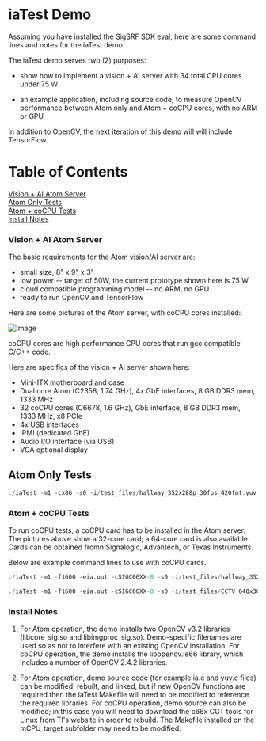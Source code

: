 # iaTest Demo

Assuming you have installed the [SigSRF SDK eval](https://github.com/signalogic/SigSRF_SDK), here are some command lines and notes for the iaTest demo.

The iaTest demo serves two (2) purposes:

 - show how to implement a vision + AI server with 34 total CPU cores under 75 W
 
 - an example application, including source code, to measure OpenCV performance between Atom only and Atom + coCPU cores, with no ARM or GPU

In addition to OpenCV, the next iteration of this demo will will include TensorFlow.

# Table of Contents

[Vision + AI Atom Server](#AtomServer)<br/>
[Atom Only Tests](#AtomTests)<br/>
[Atom + coCPU Tests](#coCPUTests)<br/>
[Install Notes](#InstallNotes)<br/>

<a name="AtomServer"></a>
### Vision + AI Atom Server

The basic requirements for the Atom vision/AI server are:

* small size, 8" x 9" x 3"
* low power -- target of 50W, the current prototype shown here is 75 W
* cloud compatible programming model -- no ARM, no GPU
* ready to run OpenCV and TensorFlow

Here are some pictures of the Atom server, with coCPU cores installed:

![Image](https://github.com/signalogic/SigSRF_SDK/blob/master/images/session_config_pcap_terminology.png?raw=true "session config file and pcap terminology -- remote vs. local, src vs. dest")

coCPU cores are high performance CPU cores that run gcc compatible C/C++ code.

Here are specifics of the vision + AI server shown here:

* Mini-ITX motherboard and case
* Dual core Atom (C2358, 1.74 GHz), 4x GbE interfaces, 8 GB DDR3 mem, 1333 MHz
* 32 coCPU cores (C6678, 1.6 GHz), GbE interface, 8 GB DDR3 mem, 1333 MHz, x8 PCIe
* 4x USB interfaces
* IPMI (dedicated GbE)
* Audio I/O interface (via USB)
* VGA optional display

<a name="AtomTests"></a>
## Atom Only Tests

```C
./iaTest -m1 -cx86 -s0 -i/test_files/hallway_352x288p_30fps_420fmt.yuv -x352 -y288 -ohallway_test.yuv -l0x01000003
```
<a name="coCPUTests"></a>
### Atom + coCPU Tests

To run coCPU tests, a coCPU card has to be installed in the Atom server.  The pictures above show a 32-core card; a 64-core card is also available.  Cards can be obtained fromn Signalogic, Advantech, or Texas Instruments.

Below are example command lines to use with coCPU cards.

```C
./iaTest -m1 -f1600 -eia.out -cSIGC66XX-8 -s0 -i/test_files/hallway_352x288p_30fps_420fmt.yuv -x352 -y288 -ohallway_test.yuv -l0x01000003

./iaTest -m1 -f1600 -eia.out -cSIGC66XX-8 -s0 -i/test_files/CCTV_640x360p_30fps_420fmt.yuv -x640 -y360 -occtv_test.yuv -l0x01100003
```

<a name="InstallNotes"></a>
### Install Notes

1) For Atom operation, the demo installs two OpenCV v3.2 libraries (libcore_sig.so and libimgproc_sig.so).  Demo-specific filenames are used so as not to interfere with an existing OpenCV installation.  For coCPU operation, the demo installs the libopencv.le66 library, which includes a number of OpenCV 2.4.2 libraries.

2) For Atom operation, demo source code (for example ia.c and yuv.c files) can be modified, rebuilt, and linked, but if new OpenCV functions are required then the iaTest Makefile will need to be modified to reference the required libraries.  For coCPU operation, demo source can also be modified; in this case you will need to download the c66x CGT tools for Linux from TI's website in order to rebuild.  The Makefile installed on the mCPU_target subfolder may need to be modified.
